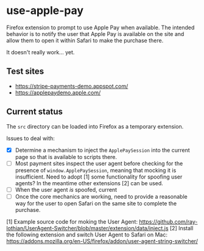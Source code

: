 # use-apple-pay
Firefox extension to prompt to use Apple Pay when available. The intended
behavior is to notify the user that Apple Pay is available on the site and allow
them to open it within Safari to make the purchase there.

It doesn't really work... yet.

## Test sites

- https://stripe-payments-demo.appspot.com/
- https://applepaydemo.apple.com/

## Current status

The `src` directory can be loaded into Firefox as a temporary extension.

Issues to deal with:

- [x] Determine a mechanism to inject the `ApplePaySession` into the current
  page so that is available to scripts there.
- [ ] Most payment sites inspect the user agent before checking for the presence
  of `window.ApplePaySession`, meaning that mocking it is insufficient. Need to
  adopt [1] some functionality for spoofing user agents? In the meantime other
  extensions [2] can be used.
- [ ] When the user agent _is_ spoofed, current
- [ ] Once the core mechanics are working, need to provide a reasonable way for
  the user to open Safari on the same site to complete the purchase.

[1] Example source code for moking the User Agent: https://github.com/ray-lothian/UserAgent-Switcher/blob/master/extension/data/inject.js
[2] Install the following extension and switch User Agent to Safari on Mac: https://addons.mozilla.org/en-US/firefox/addon/user-agent-string-switcher/
